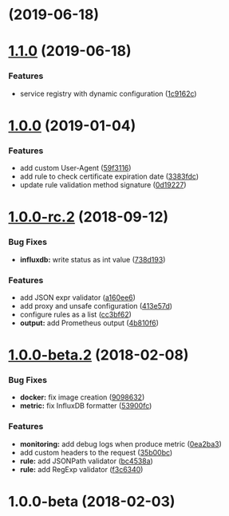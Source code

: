 <a name=""></a>
# [](https://github.com/ncarlier/apimon/compare/v1.1.0...v) (2019-06-18)



<a name="1.1.0"></a>
# [1.1.0](https://github.com/ncarlier/apimon/compare/v1.0.0...v1.1.0) (2019-06-18)


### Features

* service registry with dynamic configuration ([1c9162c](https://github.com/ncarlier/apimon/commit/1c9162c))



<a name="1.0.0"></a>
# [1.0.0](https://github.com/ncarlier/apimon/compare/1.0.0-rc.2...v1.0.0) (2019-01-04)


### Features

* add custom User-Agent ([59f3116](https://github.com/ncarlier/apimon/commit/59f3116))
* add rule to check certificate expiration date ([3383fdc](https://github.com/ncarlier/apimon/commit/3383fdc))
* update rule validation method signature ([0d19227](https://github.com/ncarlier/apimon/commit/0d19227))



<a name="1.0.0-rc.2"></a>
# [1.0.0-rc.2](https://github.com/ncarlier/apimon/compare/1.0.0-beta.2...1.0.0-rc.2) (2018-09-12)


### Bug Fixes

* **influxdb:** write status as int value ([738d193](https://github.com/ncarlier/apimon/commit/738d193))


### Features

* add JSON expr validator ([a160ee6](https://github.com/ncarlier/apimon/commit/a160ee6))
* add proxy and unsafe configuration ([413e57d](https://github.com/ncarlier/apimon/commit/413e57d))
* configure rules as a list ([cc3bf62](https://github.com/ncarlier/apimon/commit/cc3bf62))
* **output:** add Prometheus output ([4b810f6](https://github.com/ncarlier/apimon/commit/4b810f6))



<a name="1.0.0-beta.2"></a>
# [1.0.0-beta.2](https://github.com/ncarlier/apimon/compare/1.0.0-beta...1.0.0-beta.2) (2018-02-08)


### Bug Fixes

* **docker:** fix image creation ([9098632](https://github.com/ncarlier/apimon/commit/9098632))
* **metric:** fix InfluxDB formatter ([53900fc](https://github.com/ncarlier/apimon/commit/53900fc))


### Features

* **monitoring:** add debug logs when produce metric ([0ea2ba3](https://github.com/ncarlier/apimon/commit/0ea2ba3))
* add custom headers to the request ([35b00bc](https://github.com/ncarlier/apimon/commit/35b00bc))
* **rule:** add JSONPath validator ([bc4538a](https://github.com/ncarlier/apimon/commit/bc4538a))
* **rule:** add RegExp validator ([f3c6340](https://github.com/ncarlier/apimon/commit/f3c6340))



<a name="1.0.0-beta"></a>
# 1.0.0-beta (2018-02-03)



